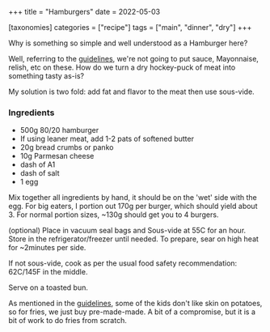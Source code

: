 +++
title = "Hamburgers"
date = 2022-05-03

[taxonomies]
categories = ["recipe"]
tags = ["main", "dinner", "dry"]
+++


Why is something so simple and well understood as a Hamburger here?

Well, referring to the [guidelines](/guidelines), we're not going to put sauce, Mayonnaise, relish, etc on these.  How do we turn a dry hockey-puck of meat into something tasty as-is?

My solution is two fold: add fat and flavor to the meat then use sous-vide.

<!-- more -->

### Ingredients

- 500g 80/20 hamburger 
- If using leaner meat, add 1-2 pats of softened butter 
- 20g bread crumbs or panko
- 10g Parmesan cheese
- dash of A1
- dash of salt
- 1 egg


Mix together all ingredients by hand, it should be on the 'wet' side
 with the egg.  For big eaters, I portion out 170g per burger, which should yield about 3.
 For normal portion sizes, ~130g should get you to 4 burgers.  

(optional) Place in vacuum seal bags and Sous-vide at 55C for an hour. Store in the refrigerator/freezer until needed.  To prepare, sear on high heat for ~2minutes per side.

If not sous-vide, cook as per the usual food safety recommendation: 62C/145F in the middle.

Serve on a toasted bun.

As mentioned in the [guidelines](/guidelines), some of the kids don't like skin on potatoes, so for fries, we just buy pre-made-made. A bit of a compromise, but it is a bit of work to do fries from scratch.
